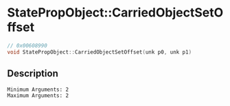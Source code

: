 # StatePropObject::CarriedObjectSetOffset
```c
// 0x00608990
void StatePropObject::CarriedObjectSetOffset(unk p0, unk p1)
```
## Description
```
Minimum Arguments: 2
Maximum Arguments: 2
```
